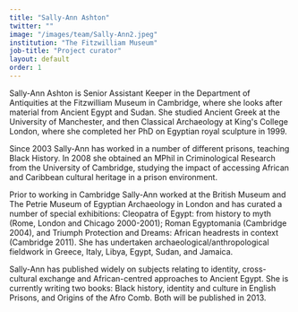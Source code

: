 ```yaml
---
title: "Sally-Ann Ashton"
twitter: ""
image: "/images/team/Sally-Ann2.jpeg"
institution: "The Fitzwilliam Museum"
job-title: "Project curator"
layout: default
order: 1
---
```

Sally-Ann Ashton is Senior Assistant Keeper in the Department of Antiquities at the Fitzwilliam Museum in Cambridge, where she looks after material from Ancient Egypt and Sudan. She studied Ancient Greek at the University of Manchester, and then Classical Archaeology at King's College London, where she completed her PhD on Egyptian royal sculpture in 1999.

Since 2003 Sally-Ann has worked in a number of different prisons, teaching Black History. In 2008 she obtained an MPhil in Criminological Research from the University of Cambridge, studying the impact of accessing African and Caribbean cultural heritage in a prison environment.

Prior to working in Cambridge Sally-Ann worked at the British Museum and The Petrie Museum of Egyptian Archaeology in London and has curated a number of special exhibitions: Cleopatra of Egypt: from history to myth (Rome, London and Chicago 2000-2001); Roman Egyptomania (Cambridge 2004), and Triumph Protection and Dreams: African headrests in context (Cambridge 2011). She has undertaken archaeological/anthropological fieldwork in Greece, Italy, Libya, Egypt, Sudan, and Jamaica.

Sally-Ann has published widely on subjects relating to identity, cross-cultural exchange and African-centred approaches to Ancient Egypt. She is currently writing two books: Black history, identity and culture in English Prisons, and Origins of the Afro Comb. Both will be published in 2013.
